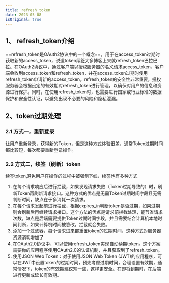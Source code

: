 ```yaml
---
title: refresh_token
date: 2023-05-08
isOriginal: true
---
```


## 1、 refresh_token介绍

==refresh_token是OAuth2协议中的一个概念==，用于在access_token过期时获取新的access_token，说道token续签大多博客上来就refresh_token巴拉巴拉。在OAuth2协议中，通过客户端以授权服务器的名义请求access_token，客户端会收到access_token和refresh_token，并在access_token过期时使用refresh_token申请新的access_token。refresh_token的安全性非常重要，授权服务器会根据设定的有效期对refresh_token进行管理，以确保对用户的信息和资源进行保护。同时，在使用refresh_token时，也需要进行国家或行业标准的数据保护和安全性认证，以避免出现不必要的风险和隐私泄漏。

## 2、token过期处理

### 2.1 方式一，重新登录

  让用户重新登录，获得新的Token，但是这种方式体验很差，通常Token过期时间都比较短，每次都要重新登录操作。

### 2.2 方式二，续签（刷新）token

续签token,避免用户在操作的过程中被强制下线，续签也有多种方式

1. 在每个请求响应后进行拦截，如果发现请求失败（Token过期导致的）时，刷新Token再刷新请求接口。这种方式的优点是无需Token过期时间字段且无需判断时间，缺点在于多消耗一次请求。
2. 在每个请求发起前进行拦截，根据expires_in判断token是否过期，如果过期则会刷新后再继续请求接口。这个方法的优点是请求前拦截处理，能节省请求次数，缺点是后端需要提供Token过期时间字段，并且需要结合计算机本地时间判断，如果计算机时间被篡改，拦截就会失败。
3. 添加一个过滤器，每个请求进来都重置token的过期时间，这种方式对服务器资源消耗增加了
4. 在OAuth2.0协议中，可以使用refresh_token实现自动续期token。这个方案需要你的应用程序使用OAuth2.0的认证机制，并且获取到了refresh_token。
5. 使用JSON Web Token：对于使用JSON Web Token (JWT)的应用程序，可以在JWT中设置token的过期时间，预先考虑过期时间，合理设置有效期，通常情况下，token的有效期建议短一些，这样更安全。在即将到期时，在后端进行更新或延长有效期。
